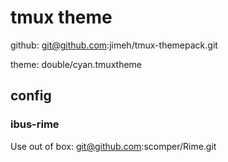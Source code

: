 # tmux theme

github: git@github.com:jimeh/tmux-themepack.git

theme: double/cyan.tmuxtheme

## config

### ibus-rime

Use out of box: git@github.com:scomper/Rime.git